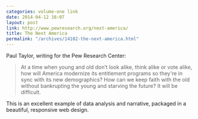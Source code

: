 ```yaml
---
categories: volume-one link
date: 2014-04-12 16:07
layout: post
link: http://www.pewresearch.org/next-america/
title: The Next America
permalink: "/archives/14102-the-next-america.html"
---
```



Paul Taylor, writing for the Pew Research Center: 

> At a time when young and old don’t look alike, think alike or vote alike, how will America modernize its entitlement programs so they're in sync with its new demographics? How can we keep faith with the old without bankrupting the young and starving the future? It will be difficult.

This is an excellent example of data analysis and narrative, packaged in a beautiful, responsive web design. 
